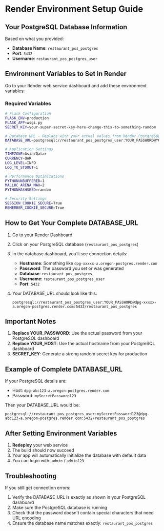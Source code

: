 # Render Environment Setup Guide

## Your PostgreSQL Database Information
Based on what you provided:
- **Database Name**: `restaurant_pos_postgres`
- **Port**: `5432`
- **Username**: `restaurant_pos_postgres_user`

## Environment Variables to Set in Render

Go to your Render web service dashboard and add these environment variables:

### Required Variables

```bash
# Flask Configuration
FLASK_ENV=production
FLASK_APP=wsgi.py
SECRET_KEY=your-super-secret-key-here-change-this-to-something-random

# Database URL - Replace with your actual values from Render PostgreSQL dashboard
DATABASE_URL=postgresql://restaurant_pos_postgres_user:YOUR_PASSWORD@YOUR_HOST:5432/restaurant_pos_postgres

# Application Settings
TIMEZONE=Asia/Qatar
CURRENCY=QAR
LOG_LEVEL=INFO
LOG_TO_STDOUT=1

# Performance Optimizations
PYTHONUNBUFFERED=1
MALLOC_ARENA_MAX=2
PYTHONHASHSEED=random

# Security Settings
SESSION_COOKIE_SECURE=True
REMEMBER_COOKIE_SECURE=True
```

## How to Get Your Complete DATABASE_URL

1. Go to your Render Dashboard
2. Click on your PostgreSQL database (`restaurant_pos_postgres`)
3. In the database dashboard, you'll see connection details:
   - **Hostname**: Something like `dpg-xxxxx-a.oregon-postgres.render.com`
   - **Password**: The password you set or was generated
   - **Database**: `restaurant_pos_postgres`
   - **Username**: `restaurant_pos_postgres_user`
   - **Port**: `5432`

4. Your DATABASE_URL should look like this:
   ```
   postgresql://restaurant_pos_postgres_user:YOUR_PASSWORD@dpg-xxxxx-a.oregon-postgres.render.com:5432/restaurant_pos_postgres
   ```

## Important Notes

1. **Replace YOUR_PASSWORD**: Use the actual password from your PostgreSQL dashboard
2. **Replace YOUR_HOST**: Use the actual hostname from your PostgreSQL dashboard
3. **SECRET_KEY**: Generate a strong random secret key for production

## Example of Complete DATABASE_URL

If your PostgreSQL details are:
- Host: `dpg-abc123-a.oregon-postgres.render.com`
- Password: `mySecretPassword123`

Then your DATABASE_URL would be:
```
postgresql://restaurant_pos_postgres_user:mySecretPassword123@dpg-abc123-a.oregon-postgres.render.com:5432/restaurant_pos_postgres
```

## After Setting Environment Variables

1. **Redeploy** your web service
2. The build should now succeed
3. Your app will automatically initialize the database with default data
4. You can login with: `admin` / `admin123`

## Troubleshooting

If you still get connection errors:
1. Verify the DATABASE_URL is exactly as shown in your PostgreSQL dashboard
2. Make sure the PostgreSQL database is running
3. Check that the password doesn't contain special characters that need URL encoding
4. Ensure the database name matches exactly: `restaurant_pos_postgres`
